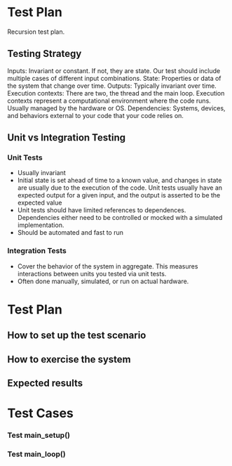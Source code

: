 # Test Plan
Recursion test plan. 


## Testing Strategy
Inputs: Invariant or constant. If not, they are state. Our test should include multiple cases of different input combinations. 
State: Properties or data of the system that change over time. 
Outputs: Typically invariant over time. 
Execution contexts: There are two, the thread and the main loop. Execution contexts represent a computational environment where the code runs. Usually managed by the hardware or OS.
Dependencies: Systems, devices, and behaviors external to your code that your code relies on. 


## Unit vs Integration Testing
### Unit Tests
- Usually invariant
- Initial state is set ahead of time to a known value, and changes in state are usually due to the execution of the code. 
Unit tests usually have an expected output for a given input, and the output is asserted to be the expected value
- Unit tests should have limited references to dependences. Dependencies either need to be controlled or mocked with a simulated implementation. 
- Should be automated and fast to run
### Integration Tests
- Cover the behavior of the system in aggregate. This measures interactions between units you tested via unit tests. 
- Often done manually, simulated, or run on actual hardware. 



# Test Plan
## How to set up the test scenario


## How to exercise the system
## Expected results

# Test Cases
### Test main_setup()
### Test main_loop()